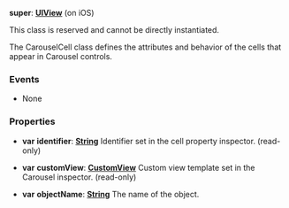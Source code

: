 **super**: **[UIView](UIView.md)** (on iOS)

This class is reserved and cannot be directly instantiated.

The CarouselCell class defines the attributes and behavior of the cells that appear in Carousel controls.

### Events

* None

### Properties

* **var** **identifier**: **[String](../gravity/types.md)**
Identifier set in the cell property inspector. \(read-only\)

* **var** **customView**: **[CustomView](CustomView.md)**
Custom view template set in the Carousel inspector. \(read-only\)

* **var** **objectName**: **[String](../gravity/types.md)**
The name of the object.





